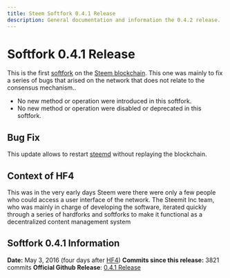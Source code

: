 ```yaml
---
title: Steem Softfork 0.4.1 Release
description: General documentation and information the 0.4.2 release.
---
```


# Softfork 0.4.1 Release

This is the first [softfork](/glossary/softfork.md) on the [Steem blockchain](/glossary/steem-blockchain.md). This one was mainly to fix a series of bugs that arised on the network that does not relate to the consensus mechanism..

- No new method or operation were introduced in this softfork.
- No new method or operation were disabled or deprecated in this softfork.

## Bug Fix

This update allows to restart [steemd](/glossary/steemd.md) without replaying the blockchain.

## Context of HF4

This was in the very early days Steem were there were only a few people who could access a user interface of the network. The Steemit Inc team, who was mainly in charge of developing the software, iterated quickly through a series of hardforks and softforks to make it functional as a decentralized content management system

## Softfork 0.4.1 Information
**Date:** May 3, 2016 (four days after [HF4](/releases/hardfork-0-4-0.md))
**Commits since this release:** 3821 commits
**Official Github Release**: [0.4.1 Release](https://github.com/steemit/steem/releases/tag/v0.4.1)